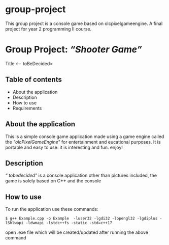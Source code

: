 # group-project
This group project is a console game based on olcpixelgameengine. A final project for year 2 programming II course.

# Group Project: *“Shooter Game”*
Title <-- toBeDecided>
## Table of contents
* About the application
* Description
* How to use
* Requirements

## About the application

This is a simple console game application made using a game engine called the *"olcPixelGameEngine"* for entertainment and eucational purposes. It is portable and easy to use. it is interesting and fun. enjoy! 

## Description
*“ tobedecided”* is a console application other than pictures included, the game is solely based on C++ and the console

## How to use

To run the application use these commands:

```
$ g++ Example.cpp -o Example  -luser32 -lgdi32 -lopengl32 -lgdiplus -lShlwapi -ldwmapi -lstdc++fs -static -std=c++17
```
open .exe file which will be created/updated after running the above command 
